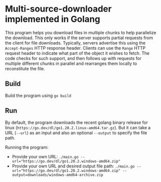 # Multi-source-downloader implemented in Golang

This program helps you download files in multiple chunks to help parallelize the download. This only works if the server supports partial requests from the client for file downloads. Typically, servers advertise this using the `Accept-Ranges` HTTP response header. Clients can use the `Range` HTTP request header to indicate what part of the object it wishes to fetch.
The code checks for such support, and then follows up with requests for multiple different chunks in parallel and rearranges them locally to reconstitute the file.

## Build
Build the program using `go build`

## Run 
By default, the program downloads the recent golang binary release for linux (`https://go.dev/dl/go1.20.2.linux-amd64.tar.gz`).
But it can take a URL (`--url`) as an input and also an optional `--output` to specify the file path.


Running the program:
- Provide your own URL: `./main.go --url="https://go.dev/dl/go1.20.2.windows-amd64.zip"`
- Provide your own URL and desired output file path: `./main.go --url="https://go.dev/dl/go1.20.2.windows-amd64.zip" --output=downloads/windows-amd64-archive.zip`
